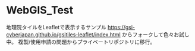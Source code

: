 # WebGIS_Test
地理院タイルをLeafletで表示するサンプル
https://gsi-cyberjapan.github.io/gsitiles-leaflet/index.html
からフォークして色々お試し中。
複製/使用申請の問題からプライベートリポジトリに移行。
